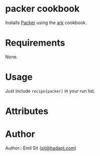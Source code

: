 # packer cookbook

Installs [Packer](http://packer.io/) using the [ark](https://github.com/opscode-cookbooks/ark) cookbook.

# Requirements

None.

# Usage

Just include `recipe[packer]` in your run list.

# Attributes

# Author

Author:: Emil Sit (<sit@hadapt.com>)
